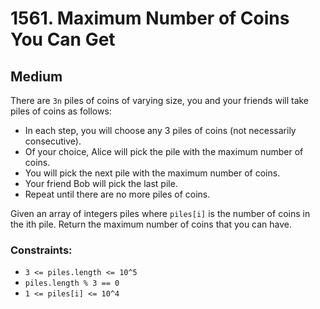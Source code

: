 # 1561. Maximum Number of Coins You Can Get

## Medium

There are `3n` piles of coins of varying size, you and your friends will take piles of coins as follows:

- In each step, you will choose any 3 piles of coins (not necessarily consecutive).
- Of your choice, Alice will pick the pile with the maximum number of coins.
- You will pick the next pile with the maximum number of coins.
- Your friend Bob will pick the last pile.
- Repeat until there are no more piles of coins.

Given an array of integers piles where `piles[i]` is the number of coins in the ith pile. Return the maximum number of
coins that you can have.

### Constraints:

- `3 <= piles.length <= 10^5`
- `piles.length % 3 == 0`
- `1 <= piles[i] <= 10^4`
